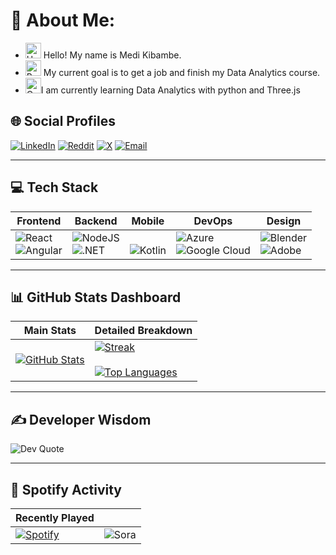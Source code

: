 # 💫 About Me:

- <img src="https://raw.githubusercontent.com/Tarikul-Islam-Anik/Animated-Fluent-Emojis/master/Emojis/Hand%20gestures/Hand%20with%20Fingers%20Splayed%20Light%20Skin%20Tone.png" alt="Hand with Fingers Splayed Light Skin Tone" width="25" height="25" /> Hello! My name is Medi Kibambe. <br />
- <img src="https://raw.githubusercontent.com/Tarikul-Islam-Anik/Animated-Fluent-Emojis/master/Emojis/Hand%20gestures/Brain.png" alt="Brain" width="25" height="25" /> My current goal is to get a job and finish my Data Analytics course.<br />
- <img src="https://raw.githubusercontent.com/Tarikul-Islam-Anik/Animated-Fluent-Emojis/master/Emojis/Smilies/Orange%20Heart.png" alt="Orange Heart" width="25" height="25" />I am currently learning Data Analytics with python and Three.js

## 🌐 Social Profiles
[![LinkedIn](https://img.shields.io/badge/LinkedIn-%230077B5.svg?logo=linkedin&logoColor=white)](https://linkedin.com/in/Medi) 
[![Reddit](https://img.shields.io/badge/Reddit-%23FF4500.svg?logo=Reddit&logoColor=white)](https://reddit.com/user/MediKun) 
[![X](https://img.shields.io/badge/X-black.svg?logo=X&logoColor=white)](https://x.com/UltraKiba) 
[![Email](https://img.shields.io/badge/Email-D14836?logo=gmail&logoColor=white)](mailto:www.medikibambe@gmail.com)

---

## 💻 Tech Stack
| Frontend | Backend | Mobile | DevOps | Design |
|----------|---------|--------|--------|--------|
| ![React](https://img.shields.io/badge/react-%2320232a.svg?logo=react&logoColor=%2361DAFB)  <br> ![Angular](https://img.shields.io/badge/angular-%23DD0031.svg?logo=angular&logoColor=white) | ![NodeJS](https://img.shields.io/badge/node.js-6DA55F?logo=node.js&logoColor=white)  <br> ![.NET](https://img.shields.io/badge/.NET-5C2D91?logo=.net&logoColor=white) |  <br> ![Kotlin](https://img.shields.io/badge/kotlin-%237F52FF.svg?logo=kotlin&logoColor=white) | ![Azure](https://img.shields.io/badge/azure-%230072C6.svg?logo=microsoftazure&logoColor=white) <br> ![Google Cloud](https://img.shields.io/badge/GoogleCloud-%234285F4.svg?logo=google-cloud&logoColor=white) | ![Blender](https://img.shields.io/badge/blender-%23F5792A.svg?logo=blender&logoColor=white) <br> ![Adobe](https://img.shields.io/badge/adobe-%23FF0000.svg?logo=adobe&logoColor=white) |

---

## 📊 GitHub Stats Dashboard
| Main Stats | Detailed Breakdown |
|------------|--------------------|
| [![GitHub Stats](https://github-readme-stats.vercel.app/api?username=UltraKiba&theme=nightowl&hide_border=false)](https://github.com/UltraKiba) | [![Streak](https://nirzak-streak-stats.vercel.app/?user=UltraKiba&theme=nightowl)](https://github.com/UltraKiba)<br><br>[![Top Languages](https://github-readme-stats.vercel.app/api/top-langs/?username=UltraKiba&theme=nightowl&layout=compact)](https://github.com/UltraKiba) |


---

## ✍️ Developer Wisdom
![Dev Quote](https://quotes-github-readme.vercel.app/api?type=horizontal&theme=radical)

---

## 🎵 Spotify Activity
| Recently Played |               |
|-----------------|---------------|
| [![Spotify](https://spotify-recently-played-readme.vercel.app/api?user=6atdqjokxb3w6gz2qbs0s8bop&count=5&unique=true)](https://open.spotify.com/user/6atdqjokxb3w6gz2qbs0s8bop) | ![Sora](https://i.imgur.com/f83frkB.gif) |
